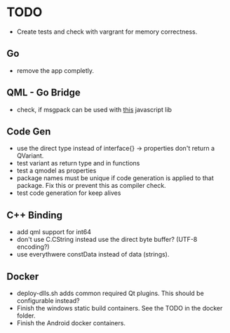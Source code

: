 # TODO
- Create tests and check with vargrant for memory correctness.

## Go
- remove the app completly.

## QML - Go Bridge
- check, if msgpack can be used with [this](https://github.com/msgpack/msgpack-javascript) javascript lib

## Code Gen
- use the direct type instead of interface{} -> properties don't return a QVariant.
- test variant as return type and in functions
- test a qmodel as properties
- package names must be unique if code generation is applied to that package. Fix this or prevent this as compiler check.
- test code generation for keep alives 

## C++ Binding
- add qml support for int64
- don't use C.CString instead use the direct byte buffer? (UTF-8 encoding?)
- use everythwere constData instead of data (strings).

## Docker
- deploy-dlls.sh adds common required Qt plugins. This should be configurable instead?
- Finish the windows static build containers. See the TODO in the docker folder.
- Finish the Android docker containers.
